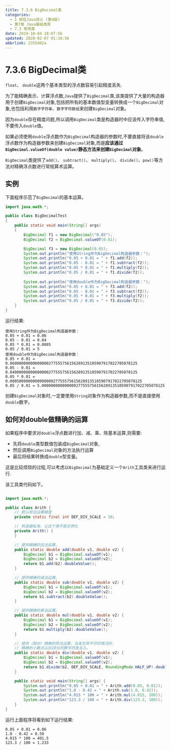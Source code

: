 ```yaml
---
title: 7.3.6 BigDecimal类
categories: 
  - 1 疯狂Java讲义 (第4版)
  - 第7章 Java基础类库
  - 7.3 常用类
date: 2019-10-04 18:07:56
updated: 2020-02-07 01:34:56
abbrlink: 2355d02a
---
```

# 7.3.6 BigDecimal类 #
`float`、 `double`这两个基本类型的浮点数容易引起精度丢失.

为了能精确表示、计算浮点数,`Java`提供了`BigDecimal`类,该类提供了大量的构造器用于创建`BigDecimal`对象,包括把所有的基本数值型变量转换成一个`BigDecimal`对象,也包括利用`数字字符串`、`数字字符数组`来创建`BigDecimal`对象。

因为`double`存在精度问题,所以调用`BigDecimal`类是构造器时中应该传入字符串值,不要传入`double`值。

如果必须使用`double`浮点数作为`BigDecimal`构造器的参数时,不要直接将该`double`浮点数作为构造器参数来创建`BigDecimal`对象,而是**应该通过`BigDecimal.valueOf(double value)`静态方法来创建`BigDecimal`对象**。

`BigDecimal`类提供了`add()`、 `subtract()`、 `multiply()`、 `divide()`、`pow()`等方法对精确浮点数进行常规算术运算。


## 实例 ##
下面程序示范了`BigDecimal`的基本运算。
```java
import java.math.*;

public class BigDecimalTest
{
    public static void main(String[] args)
    {
        BigDecimal f1 = new BigDecimal("0.05");
        BigDecimal f2 = BigDecimal.valueOf(0.01);

        BigDecimal f3 = new BigDecimal(0.05);
        System.out.println("使用String作为BigDecimal构造器参数：");
        System.out.println("0.05 + 0.01 = " + f1.add(f2));
        System.out.println("0.05 - 0.01 = " + f1.subtract(f2));
        System.out.println("0.05 * 0.01 = " + f1.multiply(f2));
        System.out.println("0.05 / 0.01 = " + f1.divide(f2));
        
        System.out.println("使用double作为BigDecimal构造器参数：");
        System.out.println("0.05 + 0.01 = " + f3.add(f2));
        System.out.println("0.05 - 0.01 = " + f3.subtract(f2));
        System.out.println("0.05 * 0.01 = " + f3.multiply(f2));
        System.out.println("0.05 / 0.01 = " + f3.divide(f2));
    }
}
```
运行结果:
```
使用String作为BigDecimal构造器参数：
0.05 + 0.01 = 0.06
0.05 - 0.01 = 0.04
0.05 * 0.01 = 0.0005
0.05 / 0.01 = 5
使用double作为BigDecimal构造器参数：
0.05 + 0.01 = 0.06000000000000000277555756156289135105907917022705078125
0.05 - 0.01 = 0.04000000000000000277555756156289135105907917022705078125
0.05 * 0.01 = 0.0005000000000000000277555756156289135105907917022705078125
0.05 / 0.01 = 5.000000000000000277555756156289135105907917022705078125
```

创建`BigDecimal`对象时,一定要使用`String`对象作为构造器参数,而不是直接使用`double`数字。

## 如何对double做精确的运算 ##
如果程序中要求对`double`浮点数进行加、减、乘、除基本运算,则需要:
- 先将`double`类型数值包装成`BigDecimal`对象,
- 然后调用`BigDecimal`对象的方法执行运算
- 最后将结果转换成`double`型变量。

这是比较烦琐的过程,可以考虑以`BigDecimal`为基础定义一个`Arith`工具类来进行运行.


该工具类代码如下。
```java

import java.math.*;

public class Arith {
    // 默认除法运算精度
    private static final int DEF_DIV_SCALE = 10;

    // 构造器私有，让这个类不能实例化
    private Arith() {
    }

    // 提供精确的加法运算。
    public static double add(double v1, double v2) {
        BigDecimal b1 = BigDecimal.valueOf(v1);
        BigDecimal b2 = BigDecimal.valueOf(v2);
        return b1.add(b2).doubleValue();
    }

    // 提供精确的减法运算。
    public static double sub(double v1, double v2) {
        BigDecimal b1 = BigDecimal.valueOf(v1);
        BigDecimal b2 = BigDecimal.valueOf(v2);
        return b1.subtract(b2).doubleValue();
    }

    // 提供精确的乘法运算。
    public static double mul(double v1, double v2) {
        BigDecimal b1 = BigDecimal.valueOf(v1);
        BigDecimal b2 = BigDecimal.valueOf(v2);
        return b1.multiply(b2).doubleValue();
    }

    // 提供（相对）精确的除法运算，当发生除不尽的情况时.
    // 精确到小数点以后10位的数字四舍五入。
    public static double div(double v1, double v2) {
        BigDecimal b1 = BigDecimal.valueOf(v1);
        BigDecimal b2 = BigDecimal.valueOf(v2);
        return b1.divide(b2, DEF_DIV_SCALE, RoundingMode.HALF_UP).doubleValue();
    }

    public static void main(String[] args) {
        System.out.println("0.05 + 0.01 = " + Arith.add(0.05, 0.01));
        System.out.println("1.0 - 0.42 = " + Arith.sub(1.0, 0.42));
        System.out.println("4.015 * 100 = " + Arith.mul(4.015, 100));
        System.out.println("123.3 / 100 = " + Arith.div(123.3, 100));
    }
}

```
运行上面程序将看到如下运行结果:
```
0.05 + 0.01 = 0.06
1.0 - 0.42 = 0.58
4.015 * 100 = 401.5
123.3 / 100 = 1.233
```

